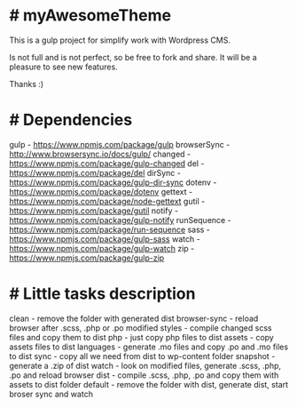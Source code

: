 # # myAwesomeTheme #

This is a gulp project for simplify work with Wordpress CMS.

Is not full and is not perfect, so be free to fork and share. It will be a pleasure to see new features.

Thanks :)

# # Dependencies #

gulp - https://www.npmjs.com/package/gulp
browserSync - http://www.browsersync.io/docs/gulp/
changed - https://www.npmjs.com/package/gulp-changed
del - https://www.npmjs.com/package/del
dirSync - https://www.npmjs.com/package/gulp-dir-sync
dotenv - https://www.npmjs.com/package/dotenv
gettext - https://www.npmjs.com/package/node-gettext
gutil - https://www.npmjs.com/package/gutil
notify - https://www.npmjs.com/package/gulp-notify
runSequence - https://www.npmjs.com/package/run-sequence
sass - https://www.npmjs.com/package/gulp-sass
watch - https://www.npmjs.com/package/gulp-watch
zip - https://www.npmjs.com/package/gulp-zip

# # Little tasks description #

clean - remove the folder with generated dist
browser-sync - reload browser after .scss, .php or .po modified
styles - compile changed scss files and copy them to dist
php - just copy php files to dist
assets - copy assets files to dist
languages - generate .mo files and copy .po and .mo files to dist
sync - copy all we need from dist to wp-content folder
snapshot - generate a .zip of dist
watch - look on modified files, generate .scss, .php, .po and reload browser
dist - compile .scss, .php, .po and copy them with assets to dist folder
default - remove the folder with dist, generate dist, start broser sync and watch
